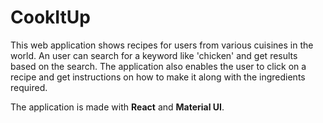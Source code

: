 # CookItUp
This web application shows recipes for users from various cuisines in the world. 
An user can search for a keyword like 'chicken' and get results based on the search.
The application also enables the user to click on a recipe and get instructions on how to make it
along with the ingredients required.

The application is made with **React** and **Material UI**.
